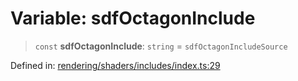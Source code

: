 # Variable: sdfOctagonInclude

> `const` **sdfOctagonInclude**: `string` = `sdfOctagonIncludeSource`

Defined in: [rendering/shaders/includes/index.ts:29](https://github.com/Forge-Game-Engine/Forge/blob/5b90130e2e0c679482e3bd31c32cbea9b4cffce1/src/rendering/shaders/includes/index.ts#L29)

